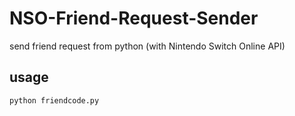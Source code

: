 # NSO-Friend-Request-Sender
send friend request from python (with Nintendo Switch Online API)

## usage
```
python friendcode.py
```
